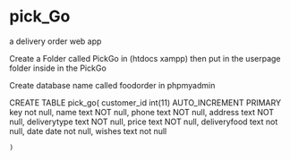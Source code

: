 # pick_Go
a delivery order web app

Create a Folder called PickGo in (htdocs xampp)  then put in the  userpage folder  inside in the PickGo 


Create database name called foodorder in phpmyadmin 

CREATE TABLE pick_go(
    customer_id int(11) AUTO_INCREMENT PRIMARY key not null,
    name text NOT null,
    phone text NOT null,
    address text NOT null,
    deliverytype text NOT null,
    price text NOT null,
    deliveryfood text not null,
    date date not null,
    wishes text not null
    
    )
    

